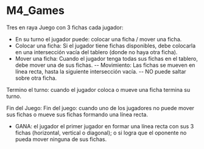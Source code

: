 # M4_Games
Tres en raya
Juego con 3 fichas cada jugador:
- En su turno el jugador puede: colocar una ficha / mover una ficha.
- Colocar una ficha: Si el jugador tiene fichas disponibles, debe colocarla en una intersección vacía del tablero (donde no haya otra ficha). 
- Mover una ficha: Cuando el jugador tenga todas sus fichas en el tablero, debe mover una de sus fichas.
-- Movimiento: Las fichas se mueven en línea recta, hasta la siguiente intersección vacía.
-- NO puede saltar sobre otra ficha.

Termino el turno: cuando el jugador coloca o mueve una ficha termina su turno.

Fin del Juego:
Fin del juego: cuando uno de los jugadores no puede mover sus fichas o mueve sus fichas formando una línea recta.
- GANA: el jugador el primer jugador en formar una línea recta con sus 3 fichas (horizontal, vertical o diagonal); o si logra que el oponente no pueda mover ninguna de sus fichas.
